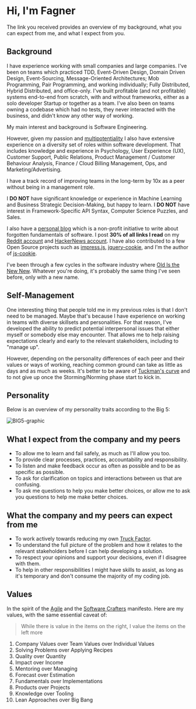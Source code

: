 # Hi, I'm Fagner

The link you received provides an overview of my background, what you can expect from me, and what I expect from you.

## Background

I have experience working with small companies and large companies. I've been on teams which practiced TDD, Event-Driven Design, Domain Driven Design, Event-Sourcing, Message-Oriented Architectures; Mob Programming, Pair Programming, and working individually; Fully Distributed, Hybrid Distributed, and office-only. I've built profitable (and not profitable) systems end-to-end from scratch, with and without frameworks, either as a solo developer Startup or together as a team. I've also been on teams owning a codebase which had no tests, they never interacted with the business, and didn't know any other way of working.

My main interest and background is Software Engineering.

However, given my passion and [multipotentiality](https://en.wikipedia.org/wiki/Multipotentiality#:~:text=A%20multipotentialite%20is%20a%20person,calling%E2%80%9D%20the%20way%20specialists%20do.) I also have extensive experience on a diversity set of roles within software development. That includes knowledge and experience in Psychology, User Experience (UX), Customer Support, Public Relations, Product Management / Customer Behaviour Analysis, Finance / Cloud Billing Management, Ops, and Marketing/Advertising.

I have a track record of improving teams in the long-term by 10x as a peer without being in a management role.

I **DO NOT** have significant knowledge or experience in Machine Learning and Business Strategic Decision-Making, but happy to learn. I **DO NOT** have interest in Framework-Specific API Syntax, Computer Science Puzzles, and Sales.

I also have a [personal blog](https://fagnerbrack.com) which is a non-profit initiative to write about forgotten fundamentals of software. I post **30% of all links I read** on my [Reddit account](https://reddit.com/user/fagnerbrack) and [HackerNews account](https://news.ycombinator.com/submitted?id=fagnerbrack). I have also contributed to a few Open Source projects such as [impress.js](https://github.com/impress/impress.js), [jquery-cookie](https://github.com/carhartl), and I'm the author of [js-cookie](https://github.com/js-cookie/js-cookie).

I've been through a few cycles in the software industry where [Old Is the New New](https://www.youtube.com/watch?v=AbgsfeGvg3E). Whatever you're doing, it's probably the same thing I've seen before, only with a new name.

## Self-Management

One interesting thing that people told me in my previous roles is that I don't need to be managed. Maybe that's because I have experience on working in teams with diverse skillsets and personalities. For that reason, I've developed the ability to predict potential interpersonal issues that either myself or somebody else may encounter. That allows me to help raising expectations clearly and early to the relevant stakeholders, including to "manage up".

However, depending on the personality differences of each peer and their values or ways of working, reaching common ground can take as little as days and as much as weeks. It's better to be aware of [Tuckman's curve](https://en.wikipedia.org/wiki/Tuckman%27s_stages_of_group_development) and to not give up once the Storming/Norming phase start to kick in.

## Personality

Below is an overview of my personality traits according to the Big 5:

![BIG5-graphic](https://user-images.githubusercontent.com/835857/156909180-899661ad-d5ce-426e-be22-c1c7fa0d6c05.png)

## What I expect from the company and my peers

* To allow me to learn and fail safely, as much as I'll allow you too.
* To provide clear processes, practices, accountability and responsibility.
* To listen and make feedback occur as often as possible and to be as specific as possible.
* To ask for clarification on topics and interactions between us that are confusing.
* To ask me questions to help you make better choices, or allow me to ask you questions to help me make better choices.

## What the company and my peers can expect from me

* To work actively towards reducing my own [Truck Factor](http://www.agileadvice.com/2005/05/15/agilemanagement/truck-factor/).
* To understand the full picture of the problem and how it relates to the relevant stakeholders before I can help developing a solution.
* To respect your opinions and support your decisions, even if I disagree with them.
* To help in other responsibilities I might have skills to assist, as long as it's temporary and don't consume the majority of my coding job.

## Values

In the spirit of the [Agile](https://agilemanifesto.org/) and the [Software Crafters](http://manifesto.softwarecraftsmanship.org/) manifesto. Here are my values, with the same essential caveat of:

> While there is value in the items on the right, I value the items on the left more

1. Company Values over Team Values over Individual Values
2. Solving Problems over Applying Recipes
3. Quality over Quantity
4. Impact over Income
5. Mentoring over Managing
6. Forecast over Estimation
7. Fundamentals over Implementations
8. Products over Projects
9. Knowledge over Tooling
10. Lean Approaches over Big Bang
